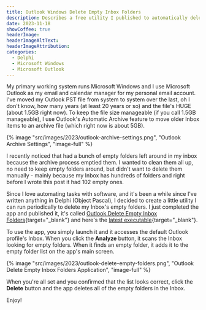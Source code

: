 ```yaml
---
title: Outlook Windows Delete Empty Inbox Folders
description: Describes a free utility I published to automatically delete empty Inbox folders in Outlook on Microsoft Windows
date: 2023-11-18
showCoffee: true
headerImage: 
headerImageAltText: 
headerImageAttribution: 
categories:
  - Delphi
  - Microsoft Windows
  - Microsoft Outlook
---
```


My primary working system runs Microsoft Windows and I use Microsoft Outlook as my email and calendar manager for my personal email account. I've moved my Outlook PST file from system to system over the last, oh I don't know, how many years (at least 20 years or so) and the file's HUGE (about 1.5GB right now). To keep the file size manageable (if you call 1.5GB manageable), I use Outlook's Automatic Archive feature to move older Inbox items to an archive file (which right now is about 5GB).

{% image "src/images/2023/outlook-archive-settings.png", "Outlook Archive Settings", "image-full" %}

I recently noticed that had a bunch of empty folders left around in my inbox because the archive process emptied them. I wanted to clean them all up, no need to keep empty folders around, but didn't want to delete them manually - mainly because my Inbox has hundreds of folders and right before I wrote this post it had 102 empty ones.

Since I love automating tasks with software, and it's been a while since I've written anything in Delphi (Object Pascal), I decided to create a little utility I can run periodically to delete my Inbox's empty folders. I just completed the app and published it, it's called [Outlook Delete Empty Inbox Folders](https://github.com/johnwargo/outlook-delete-empty-inbox-folders){target="_blank"} and here's the [latest executable](https://github.com/johnwargo/outlook-delete-empty-inbox-folders/tree/v0.0.0.5){target="_blank"}.

To use the app, you simply launch it and it accesses the default Outlook profile's Inbox. When you click the **Analyze** button, it scans the Inbox looking for empty folders. When it finds an empty folder, it adds it to the empty folder list on the app's main screen.

{% image "src/images/2023/outlook-delete-empty-folders.png", "Outlook Delete Empty Inbox Folders Application", "image-full" %}

When you're all set and you confirmed that the list looks correct, click the **Delete** button and the app deletes all of the empty folders in the Inbox.

Enjoy!
